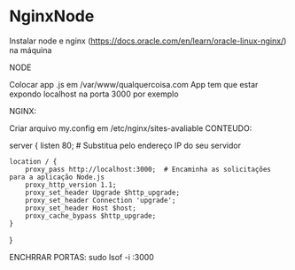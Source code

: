 # NginxNode

Instalar node e nginx (https://docs.oracle.com/en/learn/oracle-linux-nginx/) na máquina

NODE

Colocar app .js em /var/www/qualquercoisa.com
App tem que estar expondo localhost na porta 3000 por exemplo

NGINX:

Criar arquivo my.config em /etc/nginx/sites-avaliable
CONTEUDO:

server {
    listen 80;  # Substitua <IP> pelo endereço IP do seu servidor

    location / {
        proxy_pass http://localhost:3000;  # Encaminha as solicitações para a aplicação Node.js
        proxy_http_version 1.1;
        proxy_set_header Upgrade $http_upgrade;
        proxy_set_header Connection 'upgrade';
        proxy_set_header Host $host;
        proxy_cache_bypass $http_upgrade;
    }
}

ENCHRRAR PORTAS: sudo lsof -i :3000


